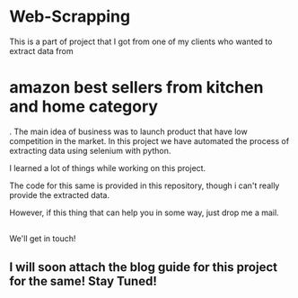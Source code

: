 # Web-Scrapping
This is a part of project that I got from one of my clients who wanted to extract data from <h1> amazon best sellers from kitchen and home category</h1>.
<span> The main idea of business was to launch product that have low competition in the market. In this project we have automated the process of extracting data using selenium with python.</span>
<p> I learned a lot of things while working on this project. </p>
</p>The code for this same is provided in this repository, though i can't really provide the extracted data. </p> 
However, if this thing that can help you in some way, just drop me a mail. 
<h2> </h2>We'll get in touch!</h2>

<h2> I will soon attach the blog guide for this project for the same! Stay Tuned!</h2>

